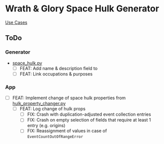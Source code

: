 # Wrath & Glory Space Hulk Generator

[Use Cases](docs/USE_CASES.md)

## ToDo

### Generator

- [space_hulk.py](src/generator/space_hulk.py)
    - [ ] FEAT: Add name & description field to
    - [ ] FEAT: Link occupations & purposes

### App

- [ ] FEAT: Implement change of space hulk properties from [hulk_property_changer.py](src/app/hulk_property_changer.py)
    - [ ] FEAT: Log change of hulk props
        - [ ] FIX: Crash with duplication-adjusted event collection entries
        - [ ] FIX: Crash on empty selection of fields that require at least 1 entry (e.g. origins)
        - [ ] FIX: Reassignment of values in case of `EventCountOutOfRangeError`